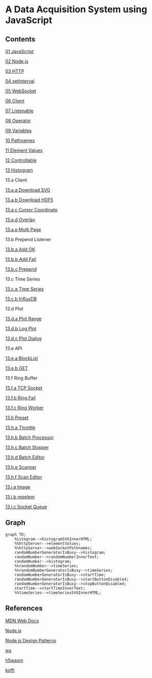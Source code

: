 # A Data Acquisition System using JavaScript

## Contents

[01 JavaScript](./01/README.md)

[02 Node.js](./02/README.md)

[03 HTTP](./03/README.md)

[04 setInterval](./04/README.md)

[05 WebSocket](./05/README.md)

[06 Client](./06/README.md)

[07 Listenable](./07/README.md)

[08 Operator](./08/README.md)

[09 Variables](./09/README.md)

[10 Pathnames](./10/README.md)

[11 Element Values](./11/README.md)

[12 Controllable](./12/README.md)

[13 Histogram](./13/README.md)

13.a Client

[13.a.a Download SVG](./13aa/README.md)

[13.a.b Download HDF5](./13ab/README.md)

[13.a.c Cursor Coordinate](./13ac/README.md)

[13.a.d Overlay](./13ad/README.md)

[13.a.e Multi Page](./13ae/README.md)

13.b Prepend Listener

[13.b.a Add OK](./13ba/README.md)

[13.b.b Add Fail](./13bb/README.md)

[13.b.c Prepend](./13bc/README.md)

13.c Time Series

[13.c.a Time Series](./13ca/README.md)

[13.c.b InfluxDB](./13cb/README.md)

13.d Plot

[13.d.a Plot Range](./13da/README.md)

[13.d.b Log Plot](./13db/README.md)

[13.d.c Plot Dialog](./13dc/README.md)

13.e API

[13.e.a BlockList](./13ea/README.md)

[13.e.b GET](./13eb/README.md)

13.f Ring Buffer

[13.f.a TCP Socket](./13fa/README.md)

[13.f.b Ring Fail](./13fb/README.md)

[13.f.c Ring Worker](./13fc/README.md)

[13.h Preset](./13h/README.md)

[13.h.a Throttle](./13ha/README.md)

[13.h.b Batch Processor](./13hb/README.md)

[13.h.c Batch Stopper](./13hc/README.md)

[13.h.d Batch Editor](./13hd/README.md)

[13.h.e Scanner](./13he/README.md)

[13.h.f Scan Editor](./13hf/README.md)

[13.i.a Image](./13ia/README.md)

[13.i.b repelem](./13ib/README.md)

[13.i.c Socket Queue](./13ic/README.md)

## Graph
```mermaid
graph TD;
    histogram-->histogramSVGInnerHTML;
    %%httpServer-->elementValues;
    %%httpServer-->webSocketPathnames;
    randomNumberGeneratorIsBusy-->histogram;
    randomNumber-->randomNumberInnerText;
    randomNumber-->histogram;
    %%randomNumber-->timeSeries;
    %%randomNumberGeneratorIsBusy-->timeSeries;
    randomNumberGeneratorIsBusy-->startTime;
    randomNumberGeneratorIsBusy-->startButtonDisabled;
    randomNumberGeneratorIsBusy-->stopButtonDisabled;
    startTime-->startTimeInnerText;
    %%timeSeries-->timeSeriesSVGInnerHTML;
```
## References
[MDN Web Docs](https://developer.mozilla.org/en-US/docs/Web/JavaScript)

[Node.js](http://nodejs.org)

[Node.js Design Patterns](https://www.amazon.com/Node-js-Design-Patterns-server-side-applications-ebook/dp/B01D8HIIFU/ref=sr_1_5?crid=2G48L0ELEAJX1&dib=eyJ2IjoiMSJ9.cSwsHQHnnYC2a7zCD9nX_LgwbcpNMc_YAPmWJH32GauuQvav-NXCdE9zVftvm3VJtg9NLX2P68biCiOBsNDbzE9YYVWC749JZrmB3rrXZt-5-TQ6vUYH9RgoEHpnZbr-i0Sqdta5hNrAmzINgYq8JVNlIsBHiNPtNrrWhGiKYiG2nVcEmOqBxqkFNufAVbscJEyP6H0EFsgfC8ie65xlGru6UK0P3HgML5PaJxFhiaU.4_rsQddQqQsvY5qq3Ciy_fhK-2z9z51uHrIkp-SWwms&dib_tag=se&keywords=node+js+design+patterns&qid=1725497456&sprefix=node+js+design+patterns%2Caps%2C294&sr=8-5)

[ws](https://github.com/websockets/ws)

[h5wasm](https://github.com/usnistgov/h5wasm)

[koffi](https://github.com/Koromix/koffi)
